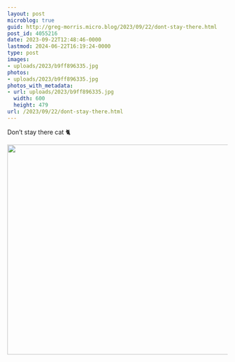 ```yaml
---
layout: post
microblog: true
guid: http://greg-morris.micro.blog/2023/09/22/dont-stay-there.html
post_id: 4055216
date: 2023-09-22T12:48:46-0000
lastmod: 2024-06-22T16:19:24-0000
type: post
images:
- uploads/2023/b9ff896335.jpg
photos:
- uploads/2023/b9ff896335.jpg
photos_with_metadata:
- url: uploads/2023/b9ff896335.jpg
  width: 600
  height: 479
url: /2023/09/22/dont-stay-there.html
---
```

Don’t stay there cat 🐈 

<img src="uploads/2023/b9ff896335.jpg" width="600" height="479" alt="">
